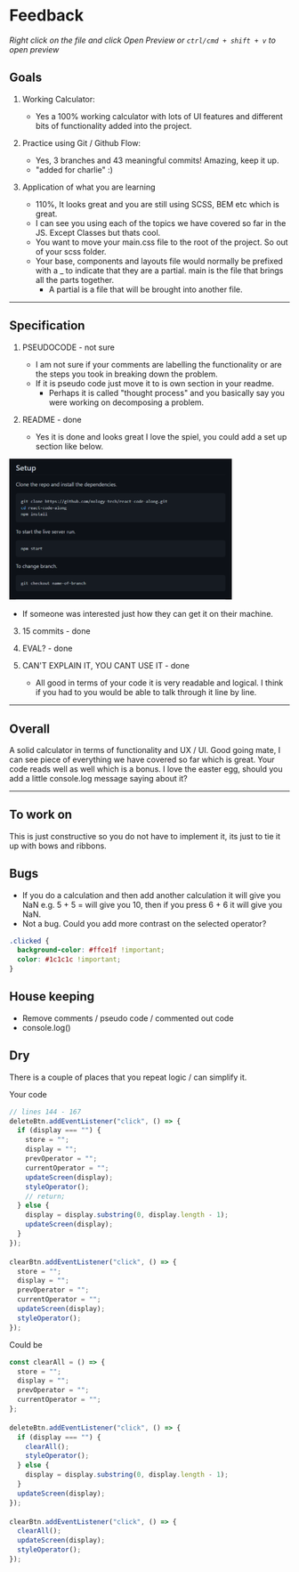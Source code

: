 # Feedback

_Right click on the file and click Open Preview or `ctrl/cmd + shift + v` to open preview_

## Goals

1.  Working Calculator:

    - Yes a 100% working calculator with lots of UI features and different bits of functionality added into the project.

2.  Practice using Git / Github Flow:

    - Yes, 3 branches and 43 meaningful commits! Amazing, keep it up.
    - "added for charlie" :)

3.  Application of what you are learning

    - 110%, It looks great and you are still using SCSS, BEM etc which is great.
    - I can see you using each of the topics we have covered so far in the JS. Except Classes but thats cool.
    - You want to move your main.css file to the root of the project. So out of your scss folder.
    - Your base, components and layouts file would normally be prefixed with a \_ to indicate that they are a partial. main is the file that brings all the parts together.
      - A partial is a file that will be brought into another file.

---

## Specification

1. PSEUDOCODE - not sure

   - I am not sure if your comments are labelling the functionality or are the steps you took in breaking down the problem.
   - If it is pseudo code just move it to is own section in your readme.
     - Perhaps it is called "thought process" and you basically say you were working on decomposing a problem.

2. README - done

   - Yes it is done and looks great I love the spiel, you could add a set up section like below.

<img src="./Capture.PNG" width="400">

- If someone was interested just how they can get it on their machine.

3. 15 commits - done

4. EVAL? - done

5. CAN'T EXPLAIN IT, YOU CANT USE IT - done

   - All good in terms of your code it is very readable and logical. I think if you had to you would be able to talk through it line by line.

---

## Overall

A solid calculator in terms of functionality and UX / UI. Good going mate, I can see piece of everything we have covered so far which is great. Your code reads well as well which is a bonus. I love the easter egg, should you add a little console.log message saying about it?

---

## To work on

This is just constructive so you do not have to implement it, its just to tie it up with bows and ribbons.

## Bugs

- If you do a calculation and then add another calculation it will give you NaN e.g. 5 + 5 = will give you 10, then if you press 6 + 6 it will give you NaN.
- Not a bug. Could you add more contrast on the selected operator?

```scss
.clicked {
  background-color: #ffce1f !important;
  color: #1c1c1c !important;
}
```

## House keeping

- Remove comments / pseudo code / commented out code
- console.log()

## Dry

There is a couple of places that you repeat logic / can simplify it.

Your code

```js
// lines 144 - 167
deleteBtn.addEventListener("click", () => {
  if (display === "") {
    store = "";
    display = "";
    prevOperator = "";
    currentOperator = "";
    updateScreen(display);
    styleOperator();
    // return;
  } else {
    display = display.substring(0, display.length - 1);
    updateScreen(display);
  }
});

clearBtn.addEventListener("click", () => {
  store = "";
  display = "";
  prevOperator = "";
  currentOperator = "";
  updateScreen(display);
  styleOperator();
});
```

Could be

```js
const clearAll = () => {
  store = "";
  display = "";
  prevOperator = "";
  currentOperator = "";
};

deleteBtn.addEventListener("click", () => {
  if (display === "") {
    clearAll();
    styleOperator();
  } else {
    display = display.substring(0, display.length - 1);
  }
  updateScreen(display);
});

clearBtn.addEventListener("click", () => {
  clearAll();
  updateScreen(display);
  styleOperator();
});
```
